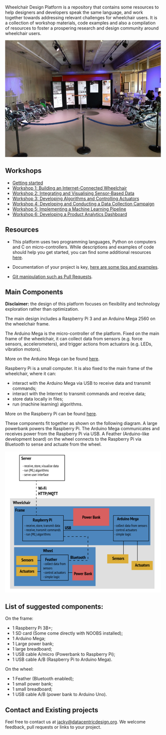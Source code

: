 Wheelchair Design Platform is a repository that contains some resources to help
designers and developers speak the same language, and work together towards
addressing relevant challenges for wheelchair users. It is a collection of
workshop materials, code examples and also a compilation of resources to foster
a prospering research and design community around wheelchair users.

![IoT1 Exhibition](workshops/images/iot1_exhibition.jpg)

## Workshops

* [Getting started](workshops/GettingStarted.md)
* [Workshop 1: Building an Internet-Connected Wheelchair](workshops/Workshop1.md)
* [Workshop 2: Integrating and Visualising Sensor-Based Data](workshops/Workshop2.md)
* [Workshop 3: Developing Algorithms and Controlling Actuators](workshops/Workshop3.md)
* [Workshop 4: Developing and Conducting a Data Collection Campaign](workshops/Workshop4.md)
* [Workshop 5: Implementing a Machine Learning Pipeline](workshops/Workshop5.md)
* [Workshop 6: Developing a Product Analytics Dashboard](workshops/Workshop6.md)

## Resources

* This platform uses two programming languages, Python on computers and C on
micro-controllers. While descriptions and examples of code should help you
get started, you can find some additional resources
[here](resources/software.md).

* Documentation of your project is key,
[here are some tips and examples](resources/documentation.md).

* [Git manipulation such as Pull Requests](resources/git.md).

## Main Components

__**Disclaimer:**__ the design of this platform focuses on flexibility and
technology exploration rather than optimization.

The main design includes a Raspberry Pi 3 and an Arduino Mega 2560 on the wheelchair frame.

The Arduino Mega is the micro-controller of the platform. Fixed on the main frame of the wheelchair,
it can collect data from sensors (e.g. force sensors, accelerometers), and trigger actions from actuators
(e.g. LEDs, vibration motors).

More on the Arduino Mega can be found [here](https://github.com/datacentricdesign/wheelchair-design-platform/tree/examples/arduino "Arduino resources").

Raspberry Pi is a small computer. It is also fixed to the main frame of the wheelchair,
where it can:
* interact with the Arduino Mega via USB to receive data and transmit commands;
* interact with the Internet to transmit commands and receive data;
* store data locally in files;
* run (machine learning) algorithms.

More on the Raspberry Pi can be found [here](https://github.com/datacentricdesign/wheelchair-design-platform/tree/examples/raspberrypi "Raspberry Pi resources").

These components fit together as shown on the following diagram. A large powerbank
powers the Raspberry Pi. The Arduino Mega communicates and receives power from the
Raspberry Pi via USB. A Feather (Arduino-like development board) on the wheel connects to
the Raspberry Pi via Bluetooth to sense and actuate from the wheel.

![Main Wheelchair components](workshops/images/wheechair-components.png)

## List of suggested components:

On the frame:

* 1 Raspberry Pi 3B+;
* 1 SD card (Some come directly with NOOBS installed);
* 1 Arduino Mega;
* 1 Large power bank;
* 1 large breadboard;
* 1 USB cable A/micro (Powerbank to Raspberry Pi);
* 1 USB cable A/B (Raspberry Pi to Arduino Mega).

On the wheel:

* 1 Feather (Bluetooth enabled);
* 1 small power bank;
* 1 small breadboard;
* 1 USB cable A/B (power bank to Arduino Uno).


## Contact and Existing projects

Feel free to contact us at jacky@datacentricdesign.org. We welcome feedback, pull requests
or links to your project.

